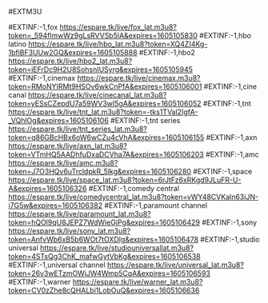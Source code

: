 
#EXTM3U

#EXTINF:-1,fox
https://espare.tk/live/fox_lat.m3u8?token=_594flmwWz9gLsRVVSb5lA&expires=1605105830
#EXTINF:-1,hbo latino
https://espare.tk/live/hbo_lat.m3u8?token=XQ4ZI4Kg-1bfiBF3UUw2GQ&expires=1605105888
#EXTINF:-1,hbo2
https://espare.tk/live/hbo2_lat.m3u8?token=iEFrDc9H2U8SohsnIUSyrg&expires=1605105945
#EXTINF:-1,cinemax
https://espare.tk/live/cinemax.m3u8?token=RMoNYIRMt9HSOv6wkCnPfA&expires=1605106001
#EXTINF:-1,cine canal
https://espare.tk/live/cinecanal_lat.m3u8?token=yESsCZepdU7a59WV3wI5gA&expires=1605106052
#EXTINF:-1,tnt 
https://espare.tk/live/tnt_lat.m3u8?token=-tks1TVal2IgfA-_VQhlOg&expires=1605106106
#EXTINF:-1,tnt series
https://espare.tk/live/tnt_series_lat.m3u8?token=q86GBcHBx6oW6wCZu4cVhA&expires=1605106155
#EXTINF:-1,axn
https://espare.tk/live/axn_lat.m3u8?token=VTmHQ5AADhfuDxaDCVha7A&expires=1605106203
#EXTINF:-1,amc
https://espare.tk/live/amc.m3u8?token=J7O3HQv6uTrcldpkR_5lkg&expires=1605106280
#EXTINF:-1,space
https://espare.tk/live/space_lat.m3u8?token=6rJtFz6xRKgd9JLuFR-U-A&expires=1605106326
#EXTINF:-1,comedy central
https://espare.tk/live/comedycentral_lat.m3u8?token=vWY48CVKaln63iJN-i7G5w&expires=1605106382
#EXTINF:-1,paramount channel
https://espare.tk/live/paramount_lat.m3u8?token=hQOl9qU8JEPZ7WdWieGjPg&expires=1605106429
#EXTINF:-1,sony
https://espare.tk/live/sony_lat.m3u8?token=AnfvWb6xB5b6WOt7tOXDIg&expires=1605106478
#EXTINF:-1,studio universal
https://espare.tk/live/studiouniversallat.m3u8?token=4STsQg3ChK_mafwGytVbKg&expires=1605106538
#EXTINF:-1,universal channel
https://espare.tk/live/universal_lat.m3u8?token=26v3wETzmOWiJW4Wmp5CqA&expires=1605106593
#EXTINF:-1,warner 
https://espare.tk/live/warner_lat.m3u8?token=CV0zZhe8cQHALbi1LobOuQ&expires=1605106636


